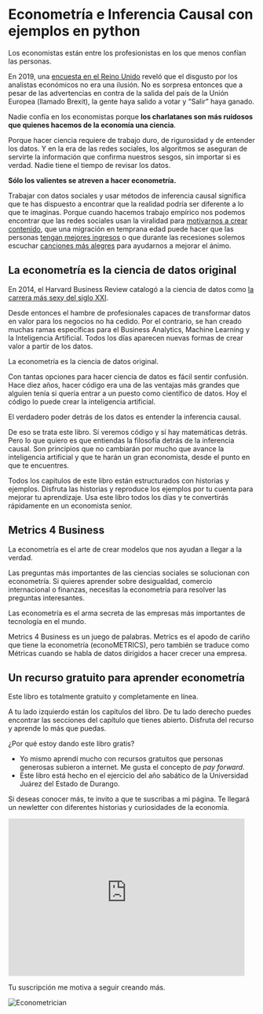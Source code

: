 # Econometría e Inferencia Causal con ejemplos en python

Los economistas están entre los profesionistas en los que menos confían las personas.

En 2019, una [encuesta en el Reino Unido](https://www.ft.com/content/52458788-fcc0-11e9-98fd-4d6c20050229) reveló que el disgusto por los analistas económicos no era una ilusión. No es sorpresa entonces que a pesar de las advertencias en contra de la salida del país de la Unión Europea (llamado Brexit), la gente haya salido a votar y “Salir” haya ganado.

Nadie confía en los economistas porque **los charlatanes son más ruidosos que quienes hacemos de la economía una ciencia**.

Porque hacer ciencia requiere de trabajo duro, de rigurosidad y de entender los datos. Y en la era de las redes sociales, los algoritmos se aseguran de servirte la información que confirma nuestros sesgos, sin importar si es verdad. Nadie tiene el tiempo de revisar los datos.

**Sólo los valientes se atreven a hacer econometría.**

Trabajar con datos sociales y usar métodos de inferencia causal significa que te has dispuesto a encontrar que la realidad podría ser diferente a lo que te imaginas. Porque cuando hacemos trabajo empírico nos podemos encontrar que las redes sociales usan la viralidad para [motivarnos a crear contenido](https://www.marionomics.com/el-truco-de-tiktok-para-hackear-tu-atencion/), que una migración en temprana edad puede hacer que las personas [tengan mejores ingresos](https://www.marionomics.com/los-beneficios-economicos-de-que-un-volcan-te-destruya-la-casa/) o que durante las recesiones solemos escuchar [canciones más alegres](https://www.marionomics.com/las-canciones-alegres-de-la-recesion/) para ayudarnos a mejorar el ánimo.

## La econometría es la ciencia de datos original

En 2014, el Harvard Business Review catalogó a la ciencia de datos como [la carrera más sexy del siglo XXI](https://hbr.org/2012/10/data-scientist-the-sexiest-job-of-the-21st-century).

Desde entonces el hambre de profesionales capaces de transformar datos en valor para los negocios no ha cedido. Por el contrario, se han creado muchas ramas específicas para el Business Analytics, Machine Learning y la Inteligencia Artificial. Todos los días aparecen nuevas formas de crear valor a partir de los datos.

La econometría es la ciencia de datos original.

Con tantas opciones para hacer ciencia de datos es fácil sentir confusión. Hace diez años, hacer código era una de las ventajas más grandes que alguien tenía si quería entrar a un puesto como científico de datos. Hoy el código lo puede crear la inteligencia artificial.

El verdadero poder detrás de los datos es entender la inferencia causal.

De eso se trata este libro. Sí veremos código y sí hay matemáticas detrás. Pero lo que quiero es que entiendas la filosofía detrás de la inferencia causal. Son principios que no cambiarán por mucho que avance la inteligencia artificial y que te harán un gran economista, desde el punto en que te encuentres.

Todos los capítulos de este libro están estructurados con historias y ejemplos. Disfruta las historias y reproduce los ejemplos por tu cuenta para mejorar tu aprendizaje. Usa este libro todos los días y te convertirás rápidamente en un economista senior.

## Metrics 4 Business

La econometría es el arte de crear modelos que nos ayudan a llegar a la verdad.

Las preguntas más importantes de las ciencias sociales se solucionan con econometría. Si quieres aprender sobre desigualdad, comercio internacional o finanzas, necesitas la econometría para resolver las preguntas interesantes.

Las econometría es el arma secreta de las empresas más importantes de tecnología en el mundo.

Metrics 4 Business es un juego de palabras. Metrics es el apodo de cariño que tiene la econometría (econoMETRICS), pero también se traduce como Métricas cuando se habla de datos dirigidos a hacer crecer una empresa. 

## Un recurso gratuito para aprender econometría

Este libro es totalmente gratuito y completamente en línea.

A tu lado izquierdo están los capítulos del libro. De tu lado derecho puedes encontrar las secciones del capítulo que tienes abierto. Disfruta del recurso y aprende lo más que puedas.

¿Por qué estoy dando este libro gratis?

- Yo mismo aprendí mucho con recursos gratuitos que personas generosas subieron a internet. Me gusta el concepto de *pay forward*.
- Este libro está hecho en el ejercicio del año sabático de la Universidad Juárez del Estado de Durango.

Si deseas conocer más, te invito a que te suscribas a mi página. Te llegará un newletter con diferentes historias y curiosidades de la economía.

<iframe src="https://metrics4business.substack.com/embed" width="480" height="320" style="border:1px solid #EEE; background:white;" frameborder="0" scrolling="no"></iframe>

Tu suscripción me motiva a seguir creando más.

![Econometrician](../../figures/econometrician.png)